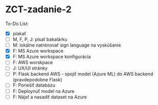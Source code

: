# ZCT-zadanie-2
To-Do List:
  - [x] plakať
  - [ ] M, F, P, J: písať bakalárku
  - [ ] M: lokálne natrénovať sign language na vyskúšanie
  - [x] F: MS Azure workspace
  - [x] F: MS Azure workspace konfigurácia
  - [ ] F: AWS worskpace
  - [ ] J: UX/UI stránky
  - [ ] P: Flask backend AWS - spojiť model (Azure ML) do AWS backend (pravdepodobne Flask)
  - [ ] F: Poriešiť databázu
  - [ ] F: Deploynúť model na Azure
  - [ ] F: Nájsť a nasadiť dataset na Azure
